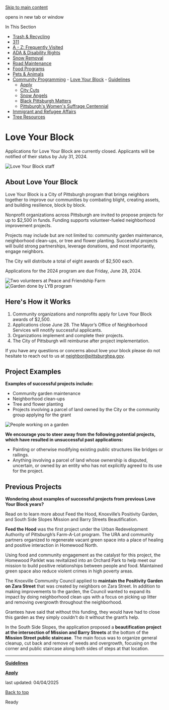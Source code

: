 [Skip to main content](https://www.pittsburghpa.gov/Resident-Services/Community-Programming/Love-Your-Block#main-content)

opens in new tab or window

In This Section

- [Trash & Recycling](https://www.pittsburghpa.gov/Resident-Services/Trash-Recycling)
- [311](https://www.pittsburghpa.gov/Resident-Services/311)
- [A - Z: Frequently Visited](https://www.pittsburghpa.gov/Resident-Services/A-Z-Frequently-Visited)
- [ADA & Disability Rights](https://www.pittsburghpa.gov/Resident-Services/ADA-Disability-Rights)
- [Snow Removal](https://www.pittsburghpa.gov/Resident-Services/Snow-Removal)
- [Road Maintenance](https://www.pittsburghpa.gov/Resident-Services/Road-Maintenance)
- [Food Programs](https://www.pittsburghpa.gov/Resident-Services/Food-Programs)
- [Pets & Animals](https://www.pittsburghpa.gov/Resident-Services/Pets-Animals)
- [Community Programming](https://www.pittsburghpa.gov/Resident-Services/Community-Programming)  - [Love Your Block](https://www.pittsburghpa.gov/Resident-Services/Community-Programming/Love-Your-Block)    - [Guidelines](https://www.pittsburghpa.gov/Resident-Services/Community-Programming/Love-Your-Block/Guidelines)
    - [Apply](https://www.pittsburghpa.gov/Resident-Services/Community-Programming/Love-Your-Block/Apply)
  - [City Cuts](https://www.pittsburghpa.gov/Resident-Services/Community-Programming/City-Cuts)
  - [Snow Angels](https://www.pittsburghpa.gov/Resident-Services/Community-Programming/Snow-Angels)
  - [Black Pittsburgh Matters](https://www.pittsburghpa.gov/Resident-Services/Community-Programming/Black-Pittsburgh-Matters)
  - [Pittsburgh's Women's Suffrage Centennial](https://www.pittsburghpa.gov/Resident-Services/Community-Programming/Pittsburghs-Womens-Suffrage-Centennial)
- [Immigrant and Refugee Affairs](https://www.pittsburghpa.gov/Resident-Services/Immigrant-and-Refugee-Affairs)
- [Tree Resources](https://www.pittsburghpa.gov/Resident-Services/Tree-Resources)

# Love Your Block

Applications for Love Your Block are currently closed. Applicants will be notified of their status by July 31, 2024.

![Love Your Block staff](https://www.pittsburghpa.gov/files/assets/city/v/1/mayor/images/17610_lyb-hero.jpg)

## About Love Your Block

Love Your Block is a City of Pittsburgh program that brings neighbors together to improve our communities by combating blight, creating assets, and building resilience, block by block.

Nonprofit organizations across Pittsburgh are invited to propose projects for up to $2,500 in funds. Funding supports volunteer-fueled neighborhood improvement projects.

Projects may include but are not limited to: community garden maintenance, neighborhood clean-ups, or tree and flower planting. Successful projects will build strong partnerships, leverage donations, and most importantly, engage neighbors.

The City will distribute a total of eight awards of $2,500 each.

Applications for the 2024 program are due Friday, June 28, 2024.

![Two volunteers at Peace and Friendship Farm](https://www.pittsburghpa.gov/files/assets/city/v/1/mayor/images/17612_3.jpg)![Garden done by LYB program](https://www.pittsburghpa.gov/files/assets/city/v/1/mayor/images/17613_2.jpg)

## Here's How it Works

1. Community organizations and nonprofits apply for Love Your Block awards of $2,500.
2. Applications close June 28. The Mayor’s Office of Neighborhood Services will nnotify successful applicants.
3. Organizations implement and complete their projects.
4. The City of Pittsburgh will reimburse after project implementation.

If you have any questions or concerns about love your block please do not hesitate to reach out to us at [neighbor@pittsburghpa.gov](mailto:neighbor@pittsburghpa.gov).

## Project Examples

**Examples of successful projects include:**

- Community garden maintenance
- Neighborhood clean-ups
- Tree and flower planting
- Projects involving a parcel of land owned by the City or the community group applying for the grant

![People working on a garden](https://www.pittsburghpa.gov/files/assets/city/v/1/mayor/images/24981_lyb_combined.jpg)

**We encourage you to steer away from the following potential projects, which have resulted in unsuccessful past applications:**

- Painting or otherwise modifying existing public structures like bridges or railings.
- Anything involving a parcel of land whose ownership is disputed, uncertain, or owned by an entity who has not explicitly agreed to its use for the project.

## Previous Projects

**Wondering about examples of successful projects from previous Love Your Block years?**

Read on to learn more about Feed the Hood, Knoxville’s Positivity Garden, and South Side Slopes Mission and Barry Streets Beautification.

**Feed the Hood** was the first project under the Urban Redevelopment Authority of Pittsburgh’s Farm-A-Lot program. The URA and community partners organized to regenerate vacant green space into a place of healing and positive interaction in Homewood North.

Using food and community engagement as the catalyst for this project, the Homewood Parklet was revitalized into an Orchard Park to help meet our mission to build positive relationships between people and food. Maintained green space also reduce violent crimes in high poverty areas.

The Knoxville Community Council applied to **maintain the Positivity Garden on Zara Street** that was created by neighbors on Zara Street. In addition to making improvements to the garden, the Council wanted to expand its impact by doing neighborhood clean ups with a focus on picking up litter and removing overgrowth throughout the neighborhood.

Grantees have said that without this funding, they would have had to close this garden as they simply couldn't do it without the grant’s help.

In the South Side Slopes, the application proposed a **beautification project at the intersection of Mission and Barry Streets** at the bottom of the **Mission Street public staircase**. The main focus was to organize general cleanup, cut back and remove of weeds and overgrowth, focusing on the corner and public staircase along both sides of steps at that location.

* * *

[**Guidelines**](https://www.pittsburghpa.gov/Resident-Services/Community-Programming/Love-Your-Block/Guidelines)

[**Apply**](https://www.pittsburghpa.gov/Resident-Services/Community-Programming/Love-Your-Block/Apply)

last updated: 04/04/2025

[Back to top](https://www.pittsburghpa.gov/Resident-Services/Community-Programming/Love-Your-Block#body-top)

Ready
